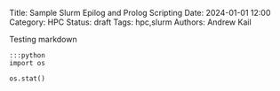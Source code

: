 Title: Sample Slurm Epilog and Prolog Scripting
Date: 2024-01-01 12:00
Category: HPC
Status: draft
Tags: hpc,slurm
Authors: Andrew Kail


Testing markdown

    :::python
    import os

    os.stat()
